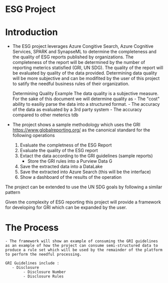 # ESG Project

# Introduction

- The ESG project leverages Azure Congitive Search, Azure Cognitive Services, SPARK and SynapseML to determine the completeness and the quality of ESG reports published by organizations. The completeness of the report will be determined by the number of reporting meterics statisfied (GRI, UN SDG). The quality of the report will be evaluated by quality of the data provided. Determining data quality will be more subjective and can be modifited by the user of this project to satify the needful business rules of their organization.

    Determining Quality Example
        The data quality is a subjective measure. For the sake of this document we will determine quality as 
            - The "cost" ability to easiliy parse the data into a structured format.
            - The accuracy of the data as evaluated by a 3rd party system
            - The accuracy compared to other meterics tdb

- The project shows a sample methodology which uses the GRI https://www.globalreporting.org/ as the canonical standard for the following operations
    1. Evaluate the completness of the ESG Report
    2. Evaluate the quality of the ESG report
    3. Extact the data according to the GRI guidelines (sample reports)
        - Store the GRI rules into a Purview Data G
    4. Save the extracted data into a DataLake
    5. Save the extracted into Azure Search (this will be the interface)
    6. Show a dashboard of the results of the operation

The project can be extended to use the UN SDG goals by following a similar pattern

Given the complexity of ESG reporting this project will provide a framework for developing for GRI which can be expanded by the user.

# The Process
    - The framework will show an example of consuming the GRI guidelines as an example of how the project can consume semi-structured data to produce a rule set which will be used by the remainder of the platform to perform the needful processing.

    GRI Guidelines include :
       - Disclosure
            - Disclosure Number
            - Disclosure Rules




